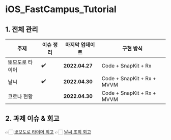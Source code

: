 # iOS_FastCampus_Tutorial

## 1. 전체 관리

| 주제                   | 이슈 정리           | 마지막 업데이트                     |    구현 방식    |
| --------------------- | ---------------- | ---------------------------| ------------- |
| 뽀모도로 타이머  |     ✔️             |  **2022.04.27**                 |   Code + SnapKit + Rx  |
| 날씨              |       ✔️             |    **2022.04.30**            |  Code + SnapKit + Rx + MVVM  |
| 코로나 현황   |                 |      **2022.04.30**               |   Code + SnapKit + Rx + MVVM  |

## 2. 과제 이슈 & 회고
👉🏻 [뽀모도로 타이머 회고](https://github.com/simoniful/iOS_FastCampus_Tutorial/issues/1)
👉🏻 [날씨 조회 회고](https://github.com/simoniful/iOS_FastCampus_Tutorial/issues/2)
